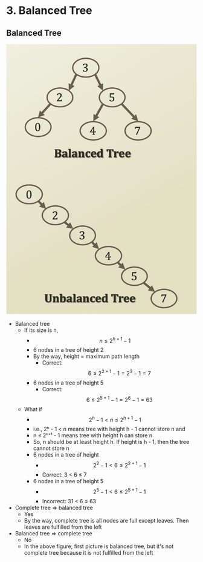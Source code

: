 # 3. Balanced Tree

## Balanced Tree

![](../.gitbook/assets/2019-12-23-7.30.17.png)

* Balanced tree
  * If its size is n,
    * $$n \leq 2^{h+1} -1$$ 
    * 6 nodes in a tree of height 2
    * By the way, height = maximum path length
      * Correct: $$6 \leq 2^{2+1} - 1 = 2^3 - 1 = 7$$ 
    * 6 nodes in a tree of height 5
      * Correct: $$6 \leq 2^{5+1} - 1 = 2^6 - 1 = 63$$ 
  * What if 
    * $$2^h - 1 < n \leq 2^{h+1}-1$$ 
    * i.e., 2ʰ - 1 &lt; n means tree with height h - 1 cannot store n and 
    * n ≤ 2ʰ⁺¹ - 1 means tree with height h can store n
    * So, n should be at least height h. If height is h - 1, then the tree cannot store n 
    * 6 nodes in a tree of height 
      * $$2^2 - 1 < 6 \leq 2^{2 + 1} - 1$$ 
      * Correct: 3 &lt; 6 ≤ 7
    * 6 nodes in a tree of height 5
      * $$2^5 - 1 < 6 \leq 2^{5+1} - 1$$ 
      * Incorrect: 31 &lt; 6 ≤ 63
* Complete tree ⇒ balanced tree
  * Yes
  * By the way, complete tree is all nodes are full except leaves. Then leaves are fulfilled from the left
* Balanced tree ⇒ complete tree
  * No
  * In the above figure, first picture is balanced tree, but it's not complete tree because it is not fulfilled from the left



